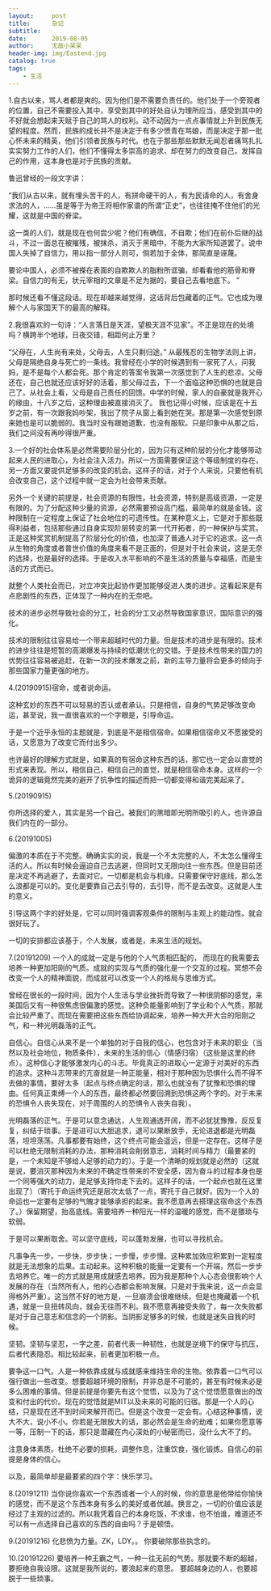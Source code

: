 ```yaml
---
layout:     post
title:      杂记
subtitle:   
date:       2019-08-05
author:     无敌小呆呆
header-img: img/Eastend.jpg
catalog: true
tags:
    - 生活
---
```




1.自古以来，骂人者都是爽的。因为他们是不需要负责任的。他们处于一个旁观者的位置，自己不需要投入其中，享受到其中的好处自认为理所应当，感受到其中的不好就会想起来天赋于自己的骂人的权利。动不动因为一点点事情就上升到民族无望的程度。然而，民族的成长并不是决定于有多少愤青在骂娘，而是决定于那一批心怀未来的精英，他们引领者民族与时代。也在于那些那些默默无闻忍者痛骂扎扎实实努力工作的人们，他们不懂得太多崇高的追求，却在努力的改变自己，发挥自己的作用，这本身也是对于民族的贡献。

鲁迅曾经的一段文字讲：

“我们从古以来，就有埋头苦干的人，有拼命硬干的人，有为民请命的人，有舍身求法的人，……虽是等于为帝王将相作家谱的所谓“正史”，也往往掩不住他们的光耀，这就是中国的脊梁。

这一类的人们，就是现在也何尝少呢？他们有确信，不自欺；他们在前仆后继的战斗，不过一面总在被摧残，被抹杀，消灭于黑暗中，不能为大家所知道罢了。说中国人失掉了自信力，用以指一部分人则可，倘若加于全体，那简直是诬蔑。

要论中国人，必须不被搽在表面的自欺欺人的脂粉所诓骗，却看看他的筋骨和脊梁。自信力的有无，状元宰相的文章是不足为据的，要自己去看地底下。
”

那时候还看不懂这段话。现在却越来越觉得，这话背后包藏着的正气。它也成为理解个人与家国天下的最高的解释。

2.我很喜欢的一句诗：“人言落日是天涯，望极天涯不见家”。不正是现在的处境吗？横跨半个地球，日夜交错，相距何止万里？

“父母在，人生尚有来处，父母去，人生只剩归途。” 从最残忍的生物学法则上讲，父母是隔绝自身与死亡的一条线。我曾经在小学的时候遇到有一家死了人，问我妈，是不是每个人都会死。那个肯定的答案令我第一次感觉到了人生的悲凉。父母还在，自己也就还应该好好的活着，那父母过去，下一个面临这种恐惧的也就是自己了。从社会上看，父母是自己责任的回馈。中学的时候，家人的自豪就是我开心的缘由，十八岁之后，这种理由被直接消灭了。 我也记得小时候，应该是在十五岁之前，有一次跟我妈吵架，我出了院子从窗上看到她在哭。那是第一次感觉到原来她也是可以脆弱的。我当时没有跟她道歉，也没有服软。只是印象中从那之后，我们之间没有再吵得很严重。


3.一个好的社会体系是必然需要阶层分化的，因为只有这种阶层的分化才能够带动起来人民的进取心，为社会注入活力。所以一方面需要保证这个等级制度的存在，另一方面又要提供足够多的改变的机会。这样子的话，对于个人来说，只要他有机会改变自己，这个过程中就一定会为社会带来贡献。

另外一个关键的前提是，社会资源的有限性。社会资源，特别是高级资源，一定是有限的。为了分配这种少量的资源，必然需要预设高门槛，最简单的就是金钱。这种限制在一定程度上保证了社会地位的可遗传性。在某种意义上，它是对于那些既得利益者，包括那些通过自身实现阶层转变的第一代开拓者，的一种保护与奖赏。正是这种奖赏机制提高了阶层分化的价值，也加深了普通人对于它的追求。这一点从生物的角度或者普世价值的角度来看不是正面的，但是对于社会来说，这是无奈的选择，也是最好的选择。于是收入水平影响的不是生活的质量与幸福感，而是生活的方式而已。


就整个人类社会而已，对立冲突比起协作更加能够促进人类的进步。这看起来是有点悲剧性的东西，正体现了一种内在的无奈吧。

技术的进步必然导致社会的分工，社会的分工又必然导致国家意识，国际意识的强化。

技术的限制往往容易给一个带来超越时代的力量。但是技术的进步是有限的。技术的进步往往是短暂的高潮爆发与持续的低潮优化的交错。于是技术性带来的国力的优势往往容易被追赶，在新一次的技术爆发之前，新的主导力量将会更多的倾向于那些国家力量更强的地方。

4.(20190915)宿命，或者说命运。

这种玄妙的东西不可以轻易的否认或者承认。只是相信，自身的气势足够改变命运，甚至说，我一直很喜欢的一个字眼是，引导命运。

于是一个近乎永恒的主题就是，到底是不是相信宿命。如果相信宿命又不愿接受的话，又愿意为了改变它而付出多少。

也许最好的理解方式就是，如果真的有宿命这种东西的话，那它也一定会以直觉的形式来表现。所以，相信自己，相信自己的直觉，就是相信宿命本身。这样的一个诡异的逻辑竟然完美的避开了抗争性的描述而把一切都变得和谐完美起来了。

5.(20190915)

你所选择的爱人，其实是另一个自己。被我们的黑暗即光明所吸引的人，也许源自我们内在的一部分。

6.(20191005)

偏激的本质在于不完整。确确实实的说，我是一个不太完整的人，不太怎么懂得生活的人。所以有时候会逼迫自己去逃避，但同时又无限向往一些东西。但是目前还是决定不再逃避了，去面对它。一切都是机会与机缘。只需要保守好底线，那么怎么浪都是可以的。变化是要靠自己去引导的，去引导，而不是去改变。这就是人生的意义。

引导这两个字的好处是，它可以同时强调客观条件的限制与主观上的能动性。就会很好玩了。

一切的安排都应该基于，个人发展，或者是，未来生活的规划。

7.(20191209)
一个人的成就一定是与他的个人气质相匹配的， 而现在的我需要去培养一种更加阳刚的气质。成就的实现与气质的强化是一个交互的过程。冥想不会改变一个人的精神面貌，而成就可以改变一个人的格局与思维方式。

曾经在很长的一段时间，因为个人生活与学业挫折而导致了一种很阴郁的感觉，来美国后又有一种很焦虑很偏激的感觉。这种负能量影响到了学业和个人气质，那就会比较严重了。而现在需要把这些东西给协调起来，培养一种大开大合的阳刚之气，和一种光明磊落的正气。

自信心。自信心从来不是一个单独的对于自我的信心，也包含对于未来的职业（当然以及社会地位，物质条件），未来的生活的信心（情感归宿）（这些是这里的终点）。这种信心才能够激发内心的斗志。毕竟真正的进取心一定源于对美好的东西的追求。这种斗志带来的亢奋就是一种正能量，相对于那种因为恐惧什么而不得不去做的事情，要好太多（起点与终点确定的话，那么也就没有了犹豫和恐惧的理由。任何真正束缚一个人的东西，最终都必然要回溯到恐惧这两个字的。对于未来的恐惧令人丧失现在，对于周围的人的恐惧令人丧失自我）。

光明磊落的正气。于是可以意念通达，人生观通透开阔，而不必犹犹豫豫，反反复复，纠结于琐事。于是进可以大胆追求，退可以果断放手，无论进退都是光明磊落，坦坦荡荡。凡事都要有始终，这个终点可能会遥远，但是一定存在。这样子是可以杜绝无限制消耗的办法，那种消耗会削弱意志，消耗时间与精力（最要紧的是，一个未知是不够给人足够的动力的）。于是一个清晰的规划就是必然的（这就是说，要消灭那种因为未来的不确定性带来的不安全感，因为奋斗的过程本身也是一个同等强大的动力，是足够支持你走下去的。这样子的话，一个起点也就在这里出现了）（寄托于命运终究还是层次太低了一点，寄托于自己就好。因为一个人的命运也一定要有足够的气魄才能够承担的起来。我不愿意再去搭理这宿命这个东西了。）保留期望，抬高底线。需要培养一种阳光一样的温暖的感觉，而不是猥琐与软弱。

于是可以果断取舍。可以坚守底线，可以蓬勃发展，也可以寻找机会。

凡事争先一步。一步快，步步快；一步慢，步步慢。这种累加效应积累到一定程度就是无法想象的后果。主动起来。这种积极的能量一定要有一个开端，然后一步步去培养它。唯一的方式就是用成就感去培养。因为我是那种个人心态会很影响个人发展的存在（当然所有人，他的心态都会影响发展。只是对于我来说，这一点会显得格外严重）。这当然不好的地方是，一旦崩溃会很难继续。但是也掩藏着一个机遇，就是一旦扭转风向，就会无往而不利。我不愿意再接受失败了，每一次失败都是对于自己意志和信念的一个阴影。当阴影足够多的时候，也就是迷失自我的时候。

坚韧。坚韧与坚忍，一字之差，前者代表一种韧性，也就是逆境下的保守与抗压，后者代表隐忍。相比较起来，前者更加积极一点。

要争这一口气。人是一种依靠成就与成就感来维持生命的生物。依靠着一口气可以强行做出一些改变。想要超越环境的限制，并非总是不可能的，甚至有时候未必是多么困难的事情。但是前提是你要先有这个觉悟，以及为了这个觉悟愿意做出的改变和付出的代价。现在的觉悟就是MIT以及未来的可能的归宿。那是一个人的心结，只是现在还不到时间来解开而已。但是这个改变一定会有。心结这种事情，说大不大，说小不小。你若是无限放大的话，那必然会是生命的劫难；如果你愿意等一等，压制一下的话，那只是潜藏在内心深处的小秘密而已，没什么大不了的。

注意身体素质。杜绝不必要的损耗，调整作息，注重饮食，强化锻炼。自信心的前提是身体的信心。

以及，最简单却是最要紧的四个字：快乐学习。


8.(20191211)
当你说你喜欢一个东西或者一个人的时候，你的意思是他带给你愉快的感觉，而不是这个东西本身有多么的美好或者优越。换言之，一切的价值应该是经过了主观的过滤的。所以我凭着自己的本身吃饭，不求谁，也不怕谁，难道还不可以有一点选择自己喜欢的东西的自由吗？于是顿悟。

9.(20191216)
化悲愤为力量。ZK，LDY。。
你要破除那些执念的。

10.(20191226)
要培养一种王霸之气，一种一往无前的气势。那就要不断的超越，要拒绝自我设限。这就是我所说的，要浪起来的意思。
要超越身边的人，也要超脱于一些琐事。
